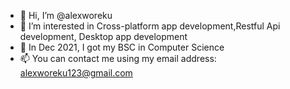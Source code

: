 - 👋 Hi, I’m @alexworeku
- 👀 I’m interested in Cross-platform app development,Restful Api development, Desktop app development
- 🌱 In Dec 2021, I got my BSC in Computer Science
- 📫 You can contact me using my email address: alexworeku123@gmail.com

<!---
alexworeku/alexworeku is a ✨ special ✨ repository because its `README.md` (this file) appears on your GitHub profile.
You can click the Preview link to take a look at your changes.
--->
